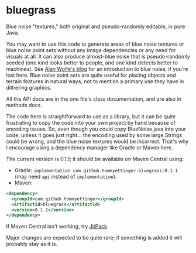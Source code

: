 # bluegrass
Blue noise "textures," both original and pseudo-randomly editable, in pure Java.

You may want to use this code to generate areas of blue noise textures or blue noise point sets
without any image dependencies or any need for visuals at all. It can also produce almost-blue noise
that is pseudo-randomly seeded (one kind looks better to people, and one kind detects better to machines).
See [Alan Wolfe's blog](https://blog.demofox.org/2018/01/30/what-the-heck-is-blue-noise/) for an introduction
to blue noise, if you're lost here. Blue noise point sets are quite useful for placing objects and terrain
features in natural ways, not to mention a primary use they have in dithering graphics.

All the API docs are in the one file's class documentation, and are also in methods docs.

The code here is straightforward to use as a library, but it can be quite frustrating to copy the code into
your own project by hand because of encoding issues. So, even though you could copy BlueNoise.java into your
code, unless it goes just right... the encoding used by some large Strings could be wrong, and the blue noise
textures would be incorrect. That's why I encourage using a dependency manager like Gradle or Maven here.

The current version is 0.1.1; it should be available on Maven Central using:
 - Gradle: `implementation com.github.tommyettinger:bluegrass:0.1.1` (may need `api` instead of `implementation`).
 - Maven:
 ```xml
 <dependency>
   <groupId>com.github.tommyettinger</groupId>
   <artifactId>bluegrass</artifactId>
   <version>0.1.1</version>
 </dependency>
 ```

If Maven Central isn't working, try [JitPack](https://jitpack.io/#tommyettinger/bluegrass).

Major changes are expected to be quite rare; if something is added it will probably stay as it is.

